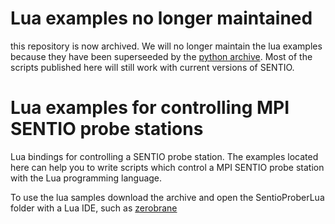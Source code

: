 # Lua examples no longer maintained

this repository is now archived. We will no longer maintain the lua examples because they have been superseeded by the [python archive](https://github.com/SentioProberDev/Examples-Python). Most of the scripts published here will still work with current versions of SENTIO.

# Lua examples for controlling MPI SENTIO probe stations
Lua bindings for controlling a SENTIO probe station. The examples located here can help you to write scripts which control a MPI SENTIO probe station with the Lua programming language.

To use the lua samples download the archive and open the SentioProberLua folder with a Lua IDE, such as [zerobrane](https://studio.zerobrane.com/)
